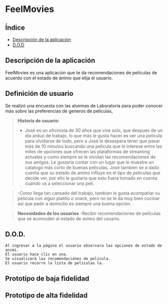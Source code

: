 # FeelMovies

## Índice

- [Descripción de la aplicación](#descripcion-de-la-apliación)
- [D.O.D](##D.O.D)


## Descripción de la aplicación

FeelMovies es una aplicación que te da recomendaciones de películas de acuerdo con el estado de ánimo que elija el usuario.


## Definición de usuario

Se realizó una encuesta con las alumnas de Laboratoria para poder conocer más sobre las preferencias de generos de películas, 

> **Historia de usuario:**
> - José es un oficinista de 30 años que vive solo, que despues de un día arduo de trabajo, lo que más le gusta hacer es ver una pelicula para olvidarse de todo, pero a José le desespera tener que pasar más de 10 minutos buscando una pelicula que le interese entre las miles de opciones que ofrecen las plataformas de streaming actuales y como siempre se le olvidan las recomendaciones de sus amigos. Le gustaria contar con un lugar que le muestre un catalogo más corto de buenas peliculas, José tambien se a dado cuenta que su estado de animo influye en el tipo de peliculas que decide ver, por ello le gustaria que esto fuera tomado en cuenta cuando va a seleccionar una peli.

> -Como llega tan cansado del trabajo, tambien le gusta acompañar su pelicula con algun platillo o snack, pero no se le da muy bien cocinar así que pedir a domicilio es siempre una buena opción.


>**Necesidades de los usuarios**
>-Recibir recomendaciones de películas que se acomoden al estado de animo del usuario.
    

## D.O.D.

    Al ingresar a la página el usuario observara las opciones de estado de animi.
    El usuario hace clic en una.
    Se visualizará las recomendaciónes de película.
    El usuario recorre la lista de peliculas la.

## Prototipo de baja fidelidad

## Prototipo de alta fidelidad